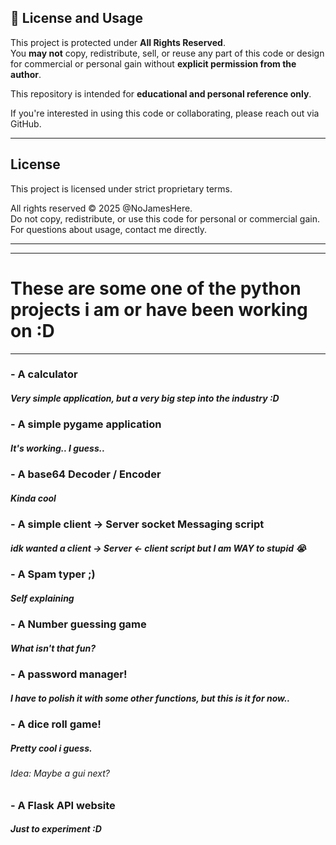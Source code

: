 ## 🚫 License and Usage

This project is protected under **All Rights Reserved**.  
You **may not** copy, redistribute, sell, or reuse any part of this code or design for commercial or personal gain without **explicit permission from the author**.

This repository is intended for **educational and personal reference only**.

If you're interested in using this code or collaborating, please reach out via GitHub.

---

## License

This project is licensed under strict proprietary terms.

All rights reserved © 2025 @NoJamesHere.  
Do not copy, redistribute, or use this code for personal or commercial gain.  
For questions about usage, contact me directly.

---
---

# These are some one of the python projects i am or have been working on :D
---
### - A calculator
##### Very simple application, but a very big step into the industry :D
### - A simple pygame application
##### It's working.. I guess..
### - A base64 Decoder / Encoder
##### Kinda cool
### - A simple client -> Server socket Messaging script
##### idk wanted a client -> Server <- client script but I am WAY to stupid :sob:
### - A Spam typer ;)
##### Self explaining
### - A Number guessing game
##### What isn't that fun?
### - A password manager!
##### I have to polish it with some other functions, but this is it for now..
### - A dice roll game!
##### Pretty cool i guess.
###### Idea: Maybe a gui next?
### - A Flask API website
##### Just to experiment :D

